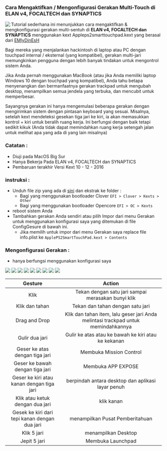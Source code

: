 ### Cara Mengaktifkan / Mengonfigurasi Gerakan Multi-Touch di **ELAN v4, FOCALTECH dan SYNAPTICS**

<img align="left" src="https://ubuntuhandbook.org/wp-content/uploads/2021/06/touchegg-icon-1-250x250.png" >


Tutorial sederhana ini menunjukkan cara mengaktifkan & mengkonfigurasi gerakan multi-sentuh di  **ELAN v4, FOCALTECH dan SYNAPTICS** menggunakan kext Appleps2smarttouchpad.kext yang berasal dari [EMlyDinEsH](https://osxlatitude.com/forums/topic/1948-elan-focaltech-and-synaptics-smart-touchpad-driver/)

Bagi mereka yang menjalankan hackintosh di laptop atau PC dengan touchpad internal / eksternal (yang kompatibel), gerakan multi-jari memungkinkan pengguna dengan lebih banyak tindakan untuk mengontrol sistem Anda.

Jika Anda pernah menggunakan MacBook (atau jika Anda memiliki laptop Windows 10 dengan touchpad yang kompatibel), Anda tahu betapa menyenangkan dan bermanfaatnya gerakan trackpad untuk mengubah desktop, menampilkan semua jendela yang terbuka, dan mencubit untuk memperbesar.

Sayangnya gerakan ini hanya mengemulasi beberapa gerakan dengan mengirimkan sistem dengan pintasan keyboard yang sesuai. Misalnya, setelah kext mendeteksi gesekan tiga jari ke kiri, ia akan memasukkan kontrol + kiri untuk beralih ruang kerja. Ini berfungsi dengan baik tetapi sedikit kikuk (Anda tidak dapat memindahkan ruang kerja setengah jalan untuk melihat apa yang ada di yang lain misalnya)

### Catatan :

- Diuji pada MacOS Big Sur 
- Hanya Bekerja Pada ELAN v4, FOCALTECH dan SYNAPTICS
- Pembaruan terakhir Versi Kext 10 - 12 - 2016

### instruksi :

- Unduh file zip yang ada di [sini](https://osxlatitude.com/forums/topic/1948-elan-focaltech-and-synaptics-smart-touchpad-driver/) dan ekstrak ke folder :
  * Bagi yang menggunakan bootloader Clover `EFI > Clover > Kexts > Other` 
  * Bagi yang menggunakan bootloader Opencore `EFI > OC > Kexts`
- reboot sistem Anda
- Tambahkan gerakan Anda sendiri atau  pilih  Impor dari menu Gerakan untuk menggunakan konfigurasi saya yang ditemukan di  file ConfigGesure di bawah ini.
  * Jika memilih untuk impor  dari menu Gerakan saya replace file info.plist ke `ApplePS2SmartTouchPad.kext > Contents`

### Mengonfigurasi Gerakan :
- hanya berfungsi menggunakan konfigurasi saya
<img src ="https://github.com/JaemanPratama/Kext-Elan-ETD0108-PS-2-Interface-Trackpad/blob/main/IMG/IMG%201.png"/>
<img src ="https://github.com/JaemanPratama/Kext-Elan-ETD0108-PS-2-Interface-Trackpad/blob/main/IMG/IMG%202.png"/>
<img src ="https://github.com/JaemanPratama/Kext-Elan-ETD0108-PS-2-Interface-Trackpad/blob/main/IMG/IMG%203.png"/>
<img src ="https://github.com/JaemanPratama/Kext-Elan-ETD0108-PS-2-Interface-Trackpad/blob/main/IMG/IMG%204.png"/>
<img src ="https://github.com/JaemanPratama/Kext-Elan-ETD0108-PS-2-Interface-Trackpad/blob/main/IMG/IMG%205.png"/>
<img src ="https://github.com/JaemanPratama/Kext-Elan-ETD0108-PS-2-Interface-Trackpad/blob/main/IMG/IMG%206.png"/>
<img src ="https://github.com/JaemanPratama/Kext-Elan-ETD0108-PS-2-Interface-Trackpad/blob/main/IMG/IMG%208.png"/>
<img src ="https://github.com/JaemanPratama/Kext-Elan-ETD0108-PS-2-Interface-Trackpad/blob/main/IMG/IMG%209.png"/>
<img src ="https://github.com/JaemanPratama/Kext-Elan-ETD0108-PS-2-Interface-Trackpad/blob/main/IMG/IMG%2010.png"/>

Gesture             |  Action
:-------------------------:|:-------------------------:
Klik | Tekan dengan satu jari sampai merasakan bunyi klik
Klik dan tahan | Tekan dan tahan dengan satu jari
Drag and Drop | Klik dan tahan item, lalu geser jari Anda melintasi trackpad untuk memindahkannya
Gulir dua jari | Gulir ke atas atau ke bawah ke kiri atau ke kekanan
Geser ke atas dengan tiga jari | Membuka Mission Control
Geser ke bawah dengan tiga jari | Membuka APP EXPOSE
Geser ke kiri atau kanan dengan tiga jari | berpindah antara desktop dan aplikasi layar penuh
Klik atau ketuk dengan dua jari | klik kanan
Gesek ke kiri dari tepi kanan dengan dua jari | menampilkan Pusat Pemberitahuan
Klik 5 jari | menampilkan Desktop
Jepit 5 jari | Membuka Launchpad

